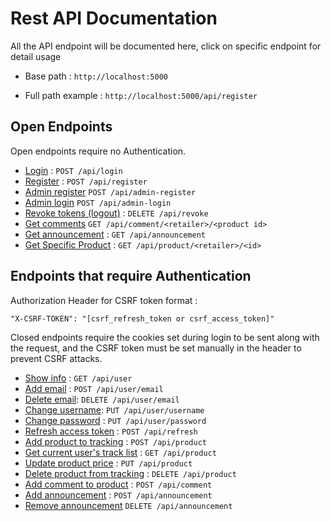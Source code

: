 # Rest API Documentation

All the API endpoint will be documented here, click on specific endpoint for detail usage

* Base path :  `http://localhost:5000`
  
* Full path example : `http://localhost:5000/api/register`

## Open Endpoints

Open endpoints require no Authentication.

* [Login](login.md) : `POST /api/login`
* [Register](register.md) : `POST /api/register`
* [Admin register](admin_register.md) `POST /api/admin-register`
* [Admin login](admin_login.md) `POST /api/admin-login`
* [Revoke tokens (logout)](revoke_access.md) : `DELETE /api/revoke`
* [Get comments](get_comments.md) `GET /api/comment/<retailer>/<product id>`
* [Get announcement](get_announcement.md) : `GET /api/announcement`
* [Get Specific Product](get_single_product.md) : `GET /api/product/<retailer>/<id>`

## Endpoints that require Authentication

Authorization Header for CSRF token format : 

`"X-CSRF-TOKEN": "[csrf_refresh_token or csrf_access_token]"`

Closed endpoints require the cookies set during login to be sent along with
the request, and the CSRF token must be set manually in the header to
prevent CSRF attacks. 

* [Show info](get_user.md) : `GET /api/user`
* [Add email](add_email.md) : `POST /api/user/email`
* [Delete email](delete_email.md): `DELETE /api/user/email`
* [Change username](change_username.md): `PUT /api/user/username`
* [Change password](change_password.md) : `PUT /api/user/password`
* [Refresh access token](refresh_access.md) : `POST /api/refresh`
* [Add product to tracking](add_tracking.md) : `POST /api/product`
* [Get current user's track list](get_tracking.md) : `GET /api/product`
* [Update product price](update_tracking.md) : `PUT /api/product`
* [Delete product from tracking](delete_tracking.md) : `DELETE /api/product`
* [Add comment to product](add_comment.md) : `POST /api/comment`
* [Add announcement](add_announcement.md) : `POST /api/announcement`
* [Remove announcement](delete_announcement.md) `DELETE /api/announcement`
